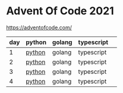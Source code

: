 # Advent Of Code 2021

https://adventofcode.com/


| day  | python  | golang  | typescript |   |
|---|---|---|---|---|
| 1  | [python](https://github.com/skyying/advent_of_code_2021/blob/master/src/day1/day1.py)  | golang  | typescript  |   |
| 2  | [python](https://github.com/skyying/advent_of_code_2021/blob/master/src/day2/day2.py)  | golang  | typescript  |   |
| 3  | [python](https://github.com/skyying/advent_of_code_2021/blob/master/src/day3/day3.py)  | golang  | typescript  |   |
| 4  | [python](https://github.com/skyying/advent_of_code_2021/blob/master/src/day4/day4.py)  | golang  | typescript  |   |
